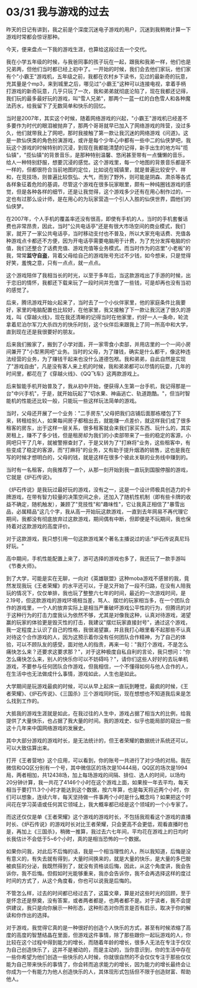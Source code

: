 # 03/31 我与游戏的过去
昨天的日记有讲到，我之前是个深度沉迷电子游戏的用户，沉迷到我稍微计算一下游戏时常都会惊讶那种。

今天，便来盘点一下我的游戏生涯，也算给这段过去一个交代。

我在小学五年级的时候，与我爸同事的孩子玩在一起，跟我和我弟一样，他们也是兄弟两，但他们当时都已经上初中了。一开始的时候，我们会去他们家玩，他们家有个"小霸王"游戏机，五年级之前，我都在农村乡下读书，见过的最新奇的玩意，充其量是个mp3，来到城里之后，哪见过"小霸王"这种可以连接电视，拿着手柄打游戏的新奇玩意，几乎只玩了一次，我和弟弟就彻底沦陷了，现在我都还记得，我们玩的最多最好玩的游戏，叫"雪人兄弟"，那两个一蓝一红的白色雪人和各种魔法药水，给我留下了无数简单和快乐的回忆。

当时是2007年，其实这个时候，随着网络游戏的兴起，"小霸王"游戏机已经差不多要作为时代的眼泪被抛弃了，那两个哥哥就早已加入了网络游戏的阵营，没过多久，他们就带我上了网吧，那时我接触了第一款让我沉迷的网络游戏《问道》。这是一款仙侠类的角色扮演游戏，或许是每个少年心中都有一些中二的仙侠梦吧，我玩这个游戏的时候特别的沉浸，到现在我都能清楚的记得，新手出生的地方叫"揽仙镇"，"揽仙镇"的背景音乐，是那种特别温馨、悠闲甚至带有一点慵懒的音乐，给人一种特别舒服，想要沉浸的感觉。这个游戏里，每一个地图的背景音乐都是不一样的，但都很符合当前地图的定位，比如说在城镇里，就是普遍比较安宁、祥和，在竞技场，则普遍比较恢弘、大气，而到了野外，则可能是阴森、肃杀等各式各样象征着危险的基调，尽管这个游戏在很多玩家眼里，颇有一种纯圈钱游戏的感觉，但是各种各样的细节，还是让我觉得，这个游戏多少还有在用心制作过的，一定也有过那么设计师，是在用心的为玩家营造一个引人入胜的仙侠世界，圆他们的仙侠梦。

在2007年，个人手机的覆盖率还没有很高，即使有手机的人，当时的手机套餐话费也非常昂贵，因此，当时"公共电话亭"还是有很大市场空间的商业模式，我们家，就开了一家公共电话亭，当时移动支付也不普及，所以大家充电话费、充值各种游戏点卡都还不方便，因为开电话亭需要电脑用于计费，为了充分发挥电脑的价值，我们还整合了话费充值、游戏充值等业务模式。而当时作为的店里"小老板"的我，常常**监守自盗**，背着父母给自己的游戏账号充过不少钱，如今想来，只是觉得好笑，羞愧之意，只有一点点，就一点点。

这个游戏陪伴了我相当长的时光，以至于多年后，当这款游戏出了手游的时候，出于恋旧的情怀，我都还下载来玩了一段时间并充值了一些钱，可是却再也没有当初的感觉了。

后来，腾讯游戏开始火起来了，当时去了一个小伙伴家里，他的家庭条件比我要好，家里的电脑配置也比较好，在他家里，我又接触了下一款让我沉迷了很久的游戏，叫《穿越火线》，现在我还清晰的记得当时在他家里，约好一人一条命，轮流拿着尼泊尔军刀大杀四方的快乐时刻，这个伙伴后来跟我上了同一所高中和大学，直到现在还是我很要好的朋友。

后来我们搬家了，搬到了小学对面，开一家零食小卖部，并用店里的一个一间小房间兼开了"小型黑网吧"业务。当时的父母，为了赚钱，确实是什么都干，像这种违法经营的业务，为了赚钱干起来也没什么道德包袱。我和弟弟，自此自然是实现了"游戏自由"，凡是没有客人来上机的时候，我和弟弟都可以尽情的玩耍，几年的时间里，都花在了《穿越火线》、《QQ飞车》这两款游戏上。

后来智能手机开始普及了，我从初中开始，便获得人生第一台手机，我记得那是一台"中兴手机"，于是，就开始玩起了"切水果、神庙逃亡、轨道跑酷。"，但当时智能机的性能还比较一般，只能玩一些这样玩法简单的游戏。

当时，父母还开展了一个业务："二手房东",父母把我们店铺后面那栋楼包了下来，转租给别人，如果每间房子都租出去，就能赚一点差价，就这样我们成了很多租客的房东，出于这样一层关系，很多租客就会来我们家买东西、玩什么的，其实房租上，赚不了多少钱，但是租房却为我们的小卖部带来了一些的稳定的客源，小网吧只干了几年，就被警擦查封了，于是又转为了"打麻将"业务，这些租客中，有些变成了稳定的客源，而"打麻将"的业务，又有助于提升烟酒的销售，这也是我在写的时候才想明白的，父母的钱，就是这样在很多个彼此关联的业务线中赚到的。

当时有一名租客，向我推荐了一个，从那一刻开始到我一直玩到国服停服的游戏，它就是《炉石传说》。

《炉石传说》是我玩过最好玩的游戏，没有之一，这是一个设计师极具创造力的卡牌游戏，在带有智力较量的决策空间之余，还加入了随机性机制（即有些卡牌的收益不确定，随机触发），兼顾了"竞技性"和"趣味性"，它让我真正相信了"暴雪出品，必属精品"这几个字，我从高一开始玩这款游戏，一直到去年网易不再代理它期间，我都没有彻底放弃过这款游戏，期间偶有中断，但即便是不玩期间，我也保持着对这款游戏的高度评价。

对于这款游戏，我只想引用一句这款游戏某个著名主播说过的话:"炉石传说真尼玛好玩。"

高中期间，手机性能配置上来了，游可选择的游戏也多了，我还玩了一款手游叫《节奏大师》。

到了大学，可能是实在无聊，一向对《英雄联盟》这种moba游戏不感冒的我，竟然发现我玩《王者荣耀》的水平还可以，于是又开始了一段不归路，在没有人陪我玩的情况下，仅仅单排，我也玩了整整六七年的时间，最近的一次游戏时间，是2.19号，但这款游戏的游戏环境相当差，骂人、摆烂的玩家相当多，在一个团队合作的游戏里，一个人的放弃实际上是相当严重破坏游戏公平性的行为，但腾讯的对于这种行为的打击力度我认为依然不够，尤其是对像我这种，认真对待游戏，渴望赢的玩家的体验更是毁灭性的打击，我建议"摆烂玩家直接封号"，通过这个游戏，我一定程度上认识了自己的性格，我很渴望赢，并且我打心眼里看不起那些不认真对待这个合作游戏的人，因为这预示着你没有任何团队合作精神，为了自己的体验，可以不顾队友的感受，面对他人的指责，再来一句："我打个游戏，不是怎么痛快怎么来？还要求这要求那？"，对于这种极度自私自利的言论，我只想问："你怎么痛快怎么来，别人的快乐你可以不妨碍吗？"，请你们这些人好好的去玩单机游戏，不要参与任何团队合作游戏，但我相信，一个不懂得如何与他人合作的人，在生活中也无法做成什么事情，游戏如此，人生也是如此。

大学期间是玩游戏最疯的时候，可以从早上起床一直玩到睡觉，最疯的时候，《王者荣耀》、《炉石传说》、《三国杀》三个游戏同时玩，现在想想也不知道我后来是怎么找到工作的。

大抵我的游戏生涯就是如此，在我过往的人生中，游戏占据了相当大的比例，给我提供了大量快乐，也占据了我大量的时间。我的游戏史、似乎也能局部的窥出一些这十几年来中国网络游戏的发展史。

其中大部分游戏的游戏时长，是无法统计的，但王者荣耀的数据统计系统还可以，可以大致估算出来。

打开《王者营地》这个应用，可以看到，你的账号一共进行了对少场的对局。我在微信和QQ区分别有一个号，其中微信区的场次是10444局，QQ区的场次是1994局，两者相加，共12438场，加上每场游戏的间隔、排位、选人的时间，以场均20分钟计算，我一共花了4146个小时在这个游戏上面，如果按一年去平均，每天相当于要打11.3个小时才能达到这个数据，按六年算，也是每天将近两个小时，你们可以想象，连续六年，每天坚持做一件事两个小时是什么概念吗？如果把这个时间花在学习英语或任何其它领域上，我大概率都已经是这个领域的一个小专家了。

而这还仅仅是单《王者荣耀》这个游戏的游戏时长，不包括我观看这个游戏的直播时长、《炉石传说》的游戏时长对比王者荣耀，只会更高不会更低，观看直播时也是，再加上《三国杀》，稍微一推算，我过去六七年间，平均花在游戏上的日均时长我估计不会低于5~6个小时，真的是相当恐怖的一个数据。

如果你问我，对此后不后悔的话，我是一个相当理性的人，所以我知道，后悔是没有意义的，有失去就有得到，大量时间换来的，就是大量的快乐，是大量的多巴胺被疯狂的分泌，我既然得到了，就没有资格谈后悔，因此，从这个角度讲，我会告诉你，我不后悔。但假如时光能够重来，我亦会告诉你，我不会再选择这样的度过时间的方式了，从这个角度看，你也可以说我是后悔的。

不管怎么样，过去的时间都已经过去了，这篇文章，算是对这些时光的回顾，至于是怀念还是祭奠，没有答案，或者两者都是，也两者都不是。对于读者，我不会提供建议，我只是向你展示一种形态，这种形态对你而言是否有启示，取决于你的解读和你作出的选择。

对于游戏，我觉得它真的是一种很好的创造个人快乐的方式，甚至有时候浓缩了高度的高度的智慧结晶在里面，但游戏这件事情，除了那些跟你一起玩游戏的人，你比较在这个过程中得到能力的增长，而随着年龄的增长，很多人无法在专注于仅仅为自己创造快乐了，这并不是被动的，而是主动的，当你意识到，你的生活中存在一些你希望为他们创造一些快乐的人时候，你就很自然的不会仅仅专注于那些仅仅能为自己带来快乐的事情了，你会转而追求能力的增长，因为能力的增长最终会让你成为一个有能力为他人创造快乐的人，其体现形式包括但不限于创造财富、帮助他人。